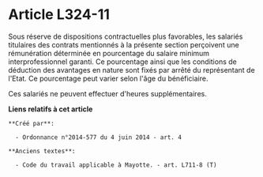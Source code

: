 # Article L324-11

Sous réserve de dispositions contractuelles plus favorables, les salariés titulaires des contrats mentionnés à la présente
section perçoivent une rémunération déterminée en pourcentage du salaire minimum interprofessionnel garanti. Ce pourcentage
ainsi que les conditions de déduction des avantages en nature sont fixés par arrêté du représentant de l'Etat. Ce pourcentage
peut varier selon l'âge du bénéficiaire.

Ces salariés ne peuvent effectuer d'heures supplémentaires.

**Liens relatifs à cet article**

	**Créé par**:

	  - Ordonnance n°2014-577 du 4 juin 2014 - art. 4

	**Anciens textes**:

	  - Code du travail applicable à Mayotte. - art. L711-8 (T)
